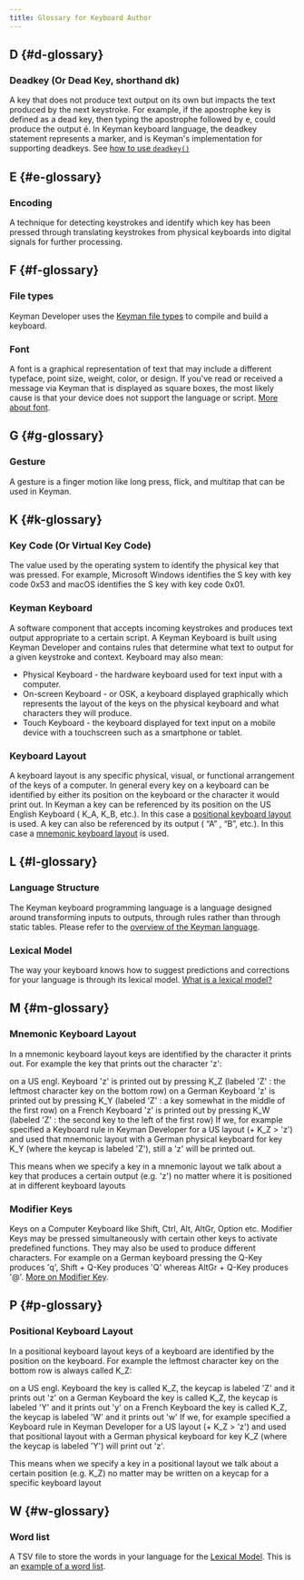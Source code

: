 ```yaml
---
title: Glossary for Keyboard Author 
---
```


## D {#d-glossary}

### Deadkey (Or Dead Key, shorthand dk)
A key that does not produce text output on its own but impacts the text produced by the next keystroke. For example, if the apostrophe key is defined as a dead key, then typing the apostrophe followed by <kbd>e</kbd>, could produce the output <kbd>é</kbd>.
In Keyman keyboard language, the deadkey statement represents a marker, and is Keyman's implementation for supporting deadkeys.
See [how to use `deadkey()`](../reference/deadkey)

## E {#e-glossary}

### Encoding
A technique for detecting keystrokes and identify which key has been pressed through translating keystrokes from physical keyboards into digital signals for further processing.

## F {#f-glossary}

### File types
Keyman Developer uses the [Keyman file types](../../current-version/reference/file-types/) to compile and build a keyboard.

### Font
A font is a graphical representation of text that may include a different typeface, point size, weight, color, or design. If you've read or received a message via Keyman that is displayed as square boxes, the most likely cause is that your device does not support the language or script. [More about font](https://keyman.com/fonts/).

## G {#g-glossary}

### Gesture
A gesture is a finger motion like long press, flick, and multitap that can be used in Keyman.

## K {#k-glossary}

### Key Code (Or Virtual Key Code)
The value used by the operating system to identify the physical key that was pressed. For example, Microsoft Windows identifies the S key with key code 0x53 and macOS identifies the S key with key code 0x01.

### Keyman Keyboard
A software component that accepts incoming keystrokes and produces text output appropriate to a certain script. A Keyman Keyboard is built using Keyman Developer and contains rules that determine what text to output for a given keystroke and context. Keyboard may also mean:
* Physical Keyboard - the hardware keyboard used for text input with a computer.
* On-screen Keyboard - or OSK, a keyboard displayed graphically which represents the layout of the keys on the physical keyboard and what characters they will produce.
* Touch Keyboard - the keyboard displayed for text input on a mobile device with a touchscreen such as a smartphone or tablet.

### Keyboard Layout
A keyboard layout is any specific physical, visual, or functional arrangement of the keys of a computer. In general every key on a keyboard can be identified by either its position on the keyboard or the character it would print out. In Keyman a key can be referenced by its position on the US English Keyboard ( K_A, K_B, etc.). In this case a [positional keyboard layout](#toc-positional-keyboard-layout) is used. A key can also be referenced by its output ( “A” , “B”, etc.). In this case a [mnemonic keyboard layout](#toc-mnemonic-keyboard-layout) is used.

## L {#l-glossary}

### Language Structure
The Keyman keyboard programming language is a language designed around transforming inputs to outputs, through rules rather than through static tables. Please refer to the [overview of the Keyman language](overview).

### Lexical Model
The way your keyboard knows how to suggest predictions and corrections for your language is through its lexical model. [What is a lexical model?](../../current-version/guides/lexical-models/intro/#toc-what-is-a-lexical-model-)

## M {#m-glossary}

### Mnemonic Keyboard Layout
In a mnemonic keyboard layout keys are identified by the character it prints out. For example the key that prints out the character 'z':

on a US engl. Keyboard 'z' is printed out by pressing K_Z (labeled 'Z' : the leftmost character key on the bottom row)
on a German Keyboard 'z' is printed out by pressing K_Y (labeled 'Z' : a key somewhat in the middle of the first row)
on a French Keyboard 'z' is printed out by pressing K_W (labeled 'Z' : the second key to the left of the first row)
If we, for example specified a Keyboard rule in Keyman Developer for a US layout (+ K_Z  >  'z') and used that mnemonic layout with a German physical keyboard for key K_Y (where the keycap is labeled 'Z'), still a 'z' will be printed out.

This means when we specify a key in a mnemonic layout we talk about a key that produces a certain output (e.g. 'z') no matter where it is positioned at in different keyboard layouts

### Modifier Keys
Keys on a Computer Keyboard like Shift, Ctrl, Alt, AltGr, Option etc. Modifier Keys may be pressed simultaneously with certain other keys to activate predefined functions. They may also be used to produce different characters. For example on a German keyboard pressing the Q-Key produces 'q', Shift + Q-Key produces 'Q' whereas AltGr + Q-Key produces '@'. [More on Modifier Key](../../core/current-version/#toc-glossary).

## P {#p-glossary}

### Positional Keyboard Layout
In a positional keyboard layout keys of a keyboard are identified by the position on the keyboard. For example the leftmost character key on the bottom row is always called K_Z:

on a US engl. Keyboard the key is called K_Z, the keycap is labeled 'Z' and it prints out 'z'
on a German Keyboard the key is called K_Z, the keycap is labeled 'Y' and it prints out 'y'
on a French Keyboard the key is called K_Z, the keycap is labeled 'W' and it prints out 'w'
If we, for example specified a Keyboard rule in Keyman Developer for a US layout (+ K_Z  >  'z') and used that positional layout with a German physical keyboard for key K_Z (where the keycap is labeled 'Y') will print out 'z'.

This means when we specify a key in a positional layout we talk about a certain position (e.g. K_Z) no matter may be written on a keycap for a specific keyboard layout

## W {#w-glossary}

### Word list
A TSV file to store the words in your language for the [Lexical Model](#l-glossary). This is an [example of a word list](../../current-version/guides/lexical-models/tutorial/step-3#toc-example-wordlist).